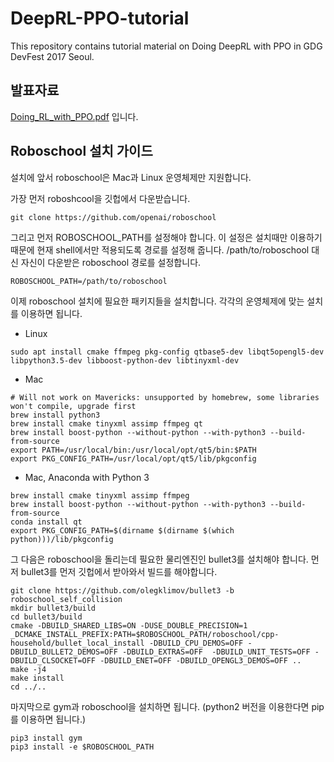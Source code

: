 # DeepRL-PPO-tutorial
This repository contains tutorial material on Doing DeepRL with PPO in GDG DevFest 2017 Seoul.

## 발표자료

[Doing_RL_with_PPO.pdf](./Doing_RL_with_PPO.pdf) 입니다.

## Roboschool 설치 가이드

설치에 앞서 roboschool은 Mac과 Linux 운영체제만 지원합니다.

가장 먼저 roboshcool을 깃헙에서 다운받습니다.

```
git clone https://github.com/openai/roboschool
```



그리고 먼저 ROBOSCHOOL_PATH를 설정해야 합니다. 이 설정은 설치때만 이용하기 때문에 현재 shell에서만 적용되도록 경로를 설정해 줍니다. /path/to/roboschool 대신 자신이 다운받은 roboschool 경로를 설정합니다.

```
ROBOSCHOOL_PATH=/path/to/roboschool
```



이제 roboschool 설치에 필요한 패키지들을 설치합니다. 각각의 운영체제에 맞는 설치를 이용하면 됩니다.

- Linux

```
sudo apt install cmake ffmpeg pkg-config qtbase5-dev libqt5opengl5-dev libpython3.5-dev libboost-python-dev libtinyxml-dev
```

- Mac

```
# Will not work on Mavericks: unsupported by homebrew, some libraries won't compile, upgrade first
brew install python3
brew install cmake tinyxml assimp ffmpeg qt
brew install boost-python --without-python --with-python3 --build-from-source
export PATH=/usr/local/bin:/usr/local/opt/qt5/bin:$PATH
export PKG_CONFIG_PATH=/usr/local/opt/qt5/lib/pkgconfig
```

- Mac, Anaconda with Python 3

```
brew install cmake tinyxml assimp ffmpeg
brew install boost-python --without-python --with-python3 --build-from-source
conda install qt
export PKG_CONFIG_PATH=$(dirname $(dirname $(which python)))/lib/pkgconfig
```



그 다음은 roboschool을 돌리는데 필요한 물리엔진인 bullet3를 설치해야 합니다. 먼저 bullet3를 먼저 깃헙에서 받아와서 빌드를 해야합니다.

```
git clone https://github.com/olegklimov/bullet3 -b roboschool_self_collision
mkdir bullet3/build
cd bullet3/build
cmake -DBUILD_SHARED_LIBS=ON -DUSE_DOUBLE_PRECISION=1 _DCMAKE_INSTALL_PREFIX:PATH=$ROBOSCHOOL_PATH/roboschool/cpp-household/bullet_local_install -DBUILD_CPU_DEMOS=OFF -DBUILD_BULLET2_DEMOS=OFF -DBUILD_EXTRAS=OFF  -DBUILD_UNIT_TESTS=OFF -DBUILD_CLSOCKET=OFF -DBUILD_ENET=OFF -DBUILD_OPENGL3_DEMOS=OFF ..
make -j4
make install
cd ../..
```



마지막으로 gym과 roboschool을 설치하면 됩니다. (python2 버전을 이용한다면 pip를 이용하면 됩니다.)

```
pip3 install gym
pip3 install -e $ROBOSCHOOL_PATH
```
